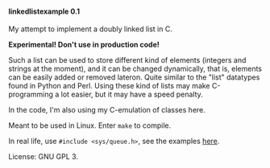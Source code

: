 #### linkedlistexample 0.1

My attempt to implement a doubly linked list in C.

**Experimental! Don't use in production code!**

Such a list can be used to store different kind of elements (integers and strings at the moment), and it can be changed dynamically, that is, elements can be easily added or removed lateron. Quite similar to the "list" datatypes found in Python and Perl. Using these kind of lists may make C-programming a lot easier, but it may have a speed penalty.

In the code, I'm also using my C-emulation of classes here.

Meant to be used in Linux. Enter `make` to compile.

In real life, use `#include <sys/queue.h>`, see the examples [here](https://github.com/TaborKelly/queue-example).

License: GNU GPL 3.
